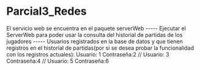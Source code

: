 # Parcial3_Redes
El servicio web se encuentra en el paquete serverWeb ----- 
 Ejecutar el ServerWeb para poder usar la consulta del historial de partidas de los jugadores -----
  Usuarios registrados en la base de datos y que tienen registros en el historial de partidas(por si se desea probar la funcionalidad con los registros actuales):
  Usuario: 1 Contraseña:2 //
  Usuario: 3 Contraseña:4 //
  Usuario: 5 Contraseña:6
